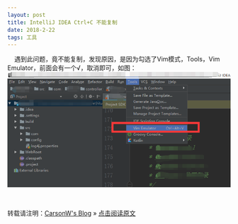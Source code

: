 ```yaml
---
layout: post
title: IntelliJ IDEA Ctrl+C 不能复制
date: 2018-2-22
tags: 工具  
---
```


&nbsp;&nbsp;&nbsp;&nbsp;遇到此问题，竟不能复制，发现原因，是因为勾选了Vim模式，Tools，Vim Emulator，前面会有一个√，取消即可，如图：
<br>
![](https://github.com/carsonwong01/carsonwong.guthub.io/raw/master/images/article/idea.png)

<br>

转载请注明：[CarsonW's Blog](http://www.carsonwong.top/) » [点击阅读原文](http://www.carsonwong.top/2018/02/Intellij_IDEA/) 

 



